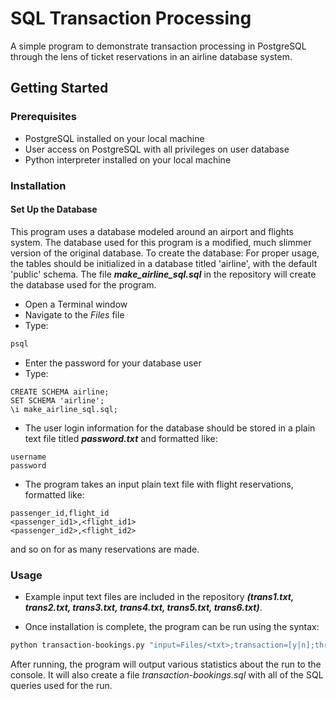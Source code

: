 # SQL Transaction Processing
A simple program to demonstrate transaction processing in PostgreSQL through the lens of
ticket reservations in an airline database system.

## Getting Started

### Prerequisites
- PostgreSQL installed on your local machine
- User access on PostgreSQL with all privileges on user database
- Python interpreter installed on your local machine

### Installation

#### Set Up the Database
This program uses a database modeled around an airport and flights system. The database used for this program is
a modified, much slimmer version of the original database. To create the database:
For proper usage, the tables should be initialized in a
database titled 'airline', with the default 'public' schema. The file ***make_airline_sql.sql*** in the repository 
will create the database used for the program.
- Open a Terminal window
- Navigate to the *Files* file
- Type:
```bash
psql
```
- Enter the password for your database user
- Type:
```postgresql
CREATE SCHEMA airline;
SET SCHEMA 'airline';
\i make_airline_sql.sql;
```

- The user login information for the database should be stored in a plain text file titled ***password.txt*** 
and formatted like:
```
username
password
```
- The program takes an input plain text file with flight reservations, formatted like:
```
passenger_id,flight_id
<passenger_id1>,<flight_id1>
<passenger_id2>,<flight_id2>
```
and so on for as many reservations are made.

### Usage

* Example input text files are included in the repository ***(trans1.txt, trans2.txt, trans3.txt, trans4.txt, trans5.txt, trans6.txt)***.

* Once installation is complete, the program can be run using the syntax:
```bash
python transaction-bookings.py "input=Files/<txt>;transaction=[y|n];threads=<int>"
```

After running, the program will output various statistics about the run to the console.
It will also create a file *transaction-bookings.sql* with all of the SQL queries used for the run.
